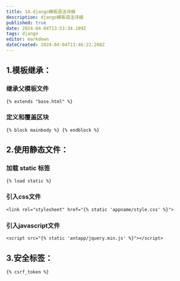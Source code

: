 ```yaml
---
title: 14.django模板语法详细
description: django模板语法详细
published: true
date: 2024-04-04T13:53:34.109Z
tags: django
editor: markdown
dateCreated: 2024-04-04T13:46:22.208Z
---
```


## 1.模板继承：
### 继承父模板文件
```django
{% extends "base.html" %}
```
### 定义和覆盖区块
```django
{% block mainbody %} {% endblock %}
```
## 2.使用静态文件：
### 加载 static 标签
```django
{% load static %}
```
### 引入css文件
```django
<link rel="stylesheet" href="{% static 'appname/style.css' %}">
```
### 引入javascript文件
```django
<script src="{% static 'antapp/jquery.min.js' %}"></script>
```
## 3.安全标签：
```django
{% csrf_token %}
```









